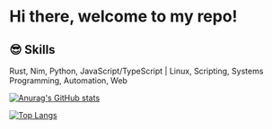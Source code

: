 # Hi there, welcome to my repo!

## 😎 Skills
<p>
   Rust, Nim, Python, JavaScript/TypeScript | Linux, Scripting, Systems Programming, Automation, Web
</p>


[![Anurag's GitHub stats](https://github-readme-stats.vercel.app/api?username=v0idmatr1x&theme=tokyonight)](https://github.com/anuraghazra/github-readme-stats)

[![Top Langs](https://github-readme-stats.vercel.app/api/top-langs/?username=v0idmatr1x&theme=tokyonight&layout=compact)](https://github.com/anuraghazra/github-readme-stats)
